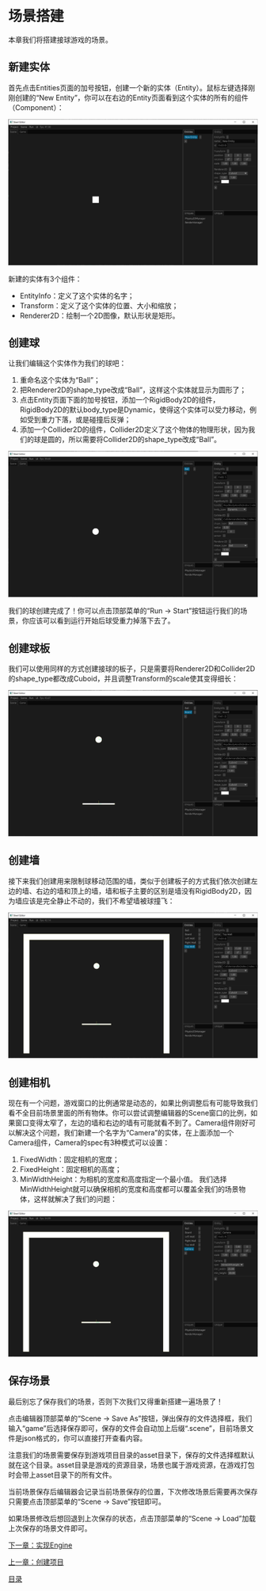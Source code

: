 # 场景搭建

本章我们将搭建接球游戏的场景。

## 新建实体

首先点击Entities页面的加号按钮，创建一个新的实体（Entity）。鼠标左键选择刚刚创建的“New Entity”，你可以在右边的Entity页面看到这个实体的所有的组件（Component）：

![image](../images/create-new-entity.png)

新建的实体有3个组件：
* EntityInfo：定义了这个实体的名字；
* Transform：定义了这个实体的位置、大小和缩放；
* Renderer2D：绘制一个2D图像，默认形状是矩形。

## 创建球

让我们编辑这个实体作为我们的球吧：
1. 重命名这个实体为“Ball”；
2. 把Renderer2D的shape_type改成“Ball”，这样这个实体就显示为圆形了；
3. 点击Entity页面下面的加号按钮，添加一个RigidBody2D的组件，RigidBody2D的默认body_type是Dynamic，使得这个实体可以受力移动，例如受到重力下落，或是碰撞后反弹；
4. 添加一个Collider2D的组件，Collider2D定义了这个物体的物理形状，因为我们的球是圆的，所以需要将Collider2D的shape_type改成“Ball”。

![image](../images/create-ball.png)

我们的球创建完成了！你可以点击顶部菜单的“Run -> Start”按钮运行我们的场景，你应该可以看到运行开始后球受重力掉落下去了。

## 创建球板

我们可以使用同样的方式创建接球的板子，只是需要将Renderer2D和Collider2D的shape_type都改成Cuboid，并且调整Transform的scale使其变得细长：

![image](../images/create-board.png)

## 创建墙

接下来我们创建用来限制球移动范围的墙，类似于创建板子的方式我们依次创建左边的墙、右边的墙和顶上的墙，墙和板子主要的区别是墙没有RigidBody2D，因为墙应该是完全静止不动的，我们不希望墙被球撞飞：

![image](../images/create-walls.png)

## 创建相机

现在有一个问题，游戏窗口的比例通常是动态的，如果比例调整后有可能导致我们看不全目前场景里面的所有物体。你可以尝试调整编辑器的Scene窗口的比例，如果窗口变得太窄了，左边的墙和右边的墙有可能就看不到了。Camera组件刚好可以解决这个问题，我们新建一个名字为“Camera”的实体，在上面添加一个Camera组件，Camera的spec有3种模式可以设置：
1. FixedWidth：固定相机的宽度；
2. FixedHeight：固定相机的高度；
3. MinWidthHeight：为相机的宽度和高度指定一个最小值。
我们选择MinWidthHeight就可以确保相机的宽度和高度都可以覆盖全我们的场景物体，这样就解决了我们的问题：

![image](../images/create-camera.png)

## 保存场景

最后别忘了保存我们的场景，否则下次我们又得重新搭建一遍场景了！

点击编辑器顶部菜单的“Scene -> Save As”按钮，弹出保存的文件选择框，我们输入“game”后选择保存即可，保存的文件会自动加上后缀“.scene”，目前场景文件是json格式的，你可以直接打开查看内容。

注意我们的场景需要保存到游戏项目目录的asset目录下，保存的文件选择框默认就在这个目录。asset目录是游戏的资源目录，场景也属于游戏资源，在游戏打包时会带上asset目录下的所有文件。

当前场景保存后编辑器会记录当前场景保存的位置，下次修改场景后需要再次保存只需要点击顶部菜单的“Scene -> Save”按钮即可。

如果场景修改后想回退到上次保存的状态，点击顶部菜单的“Scene -> Load”加载上次保存的场景文件即可。

[下一章：实现Engine][5]

[上一章：创建项目][3]

[目录][0]

[0]: 目录.md
[1]: 1-引言.md
[2]: 2-运行Steel编辑器.md
[3]: 3-创建项目.md
[4]: 4-场景搭建.md
[5]: 5-实现Engine.md
[6]: 6-玩家控制.md
[7]: 7-推一下球.md
[8]: 8-游戏失败.md
[9]: 9-主菜单.md
